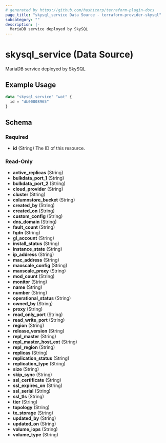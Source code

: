```yaml
---
# generated by https://github.com/hashicorp/terraform-plugin-docs
page_title: "skysql_service Data Source - terraform-provider-skysql"
subcategory: ""
description: |-
  MariaDB service deployed by SkySQL
---
```


# skysql_service (Data Source)

MariaDB service deployed by SkySQL

## Example Usage

```terraform
data "skysql_service" "wat" {
  id = "db00008965"
}
```

<!-- schema generated by tfplugindocs -->
## Schema

### Required

- **id** (String) The ID of this resource.

### Read-Only

- **active_replicas** (String)
- **bulkdata_port_1** (String)
- **bulkdata_port_2** (String)
- **cloud_provider** (String)
- **cluster** (String)
- **columnstore_bucket** (String)
- **created_by** (String)
- **created_on** (String)
- **custom_config** (String)
- **dns_domain** (String)
- **fault_count** (String)
- **fqdn** (String)
- **gl_account** (String)
- **install_status** (String)
- **instance_state** (String)
- **ip_address** (String)
- **mac_address** (String)
- **maxscale_config** (String)
- **maxscale_proxy** (String)
- **mod_count** (String)
- **monitor** (String)
- **name** (String)
- **number** (String)
- **operational_status** (String)
- **owned_by** (String)
- **proxy** (String)
- **read_only_port** (String)
- **read_write_port** (String)
- **region** (String)
- **release_version** (String)
- **repl_master** (String)
- **repl_master_host_ext** (String)
- **repl_region** (String)
- **replicas** (String)
- **replication_status** (String)
- **replication_type** (String)
- **size** (String)
- **skip_sync** (String)
- **ssl_certificate** (String)
- **ssl_expires_on** (String)
- **ssl_serial** (String)
- **ssl_tls** (String)
- **tier** (String)
- **topology** (String)
- **tx_storage** (String)
- **updated_by** (String)
- **updated_on** (String)
- **volume_iops** (String)
- **volume_type** (String)



